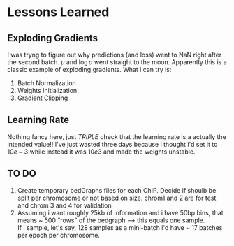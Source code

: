 # Lessons Learned

## Exploding Gradients

I was tryng to figure out why predictions (and loss) went to NaN right after the second batch. $\mu$ and $\log\sigma$ went straight to the moon. Apparently this is a classic example of exploding gradients. What i can try is:
1) Batch Normalization
2) Weights Initialization
3) Gradient Clipping

## Learning Rate

Nothing fancy here, just *TRIPLE* check that the learning rate is a actually the intended value!! I've just wasted three days because i thought i'd set it to $10e-3$ while instead it was $10e3$ and made the weights unstable.


## TO DO

1) Create temporary bedGraphs files for each ChIP. Decide if shoulb be split per chromosome or not based on size. chrom1 and 2 are for test and chrom 3 and 4 for validation
2) Assuming i want roughly 25kb of information and i have 50bp bins, that means ~ 500 "rows" of the bedgraph --> this equals one sample.    
	If i sample, let's say, 128 samples as a mini-batch i'd have ~ 17 batches per epoch per chromosome.